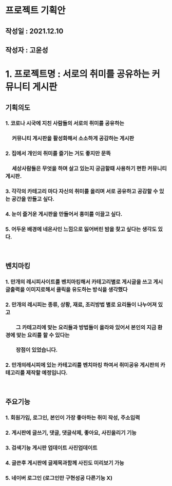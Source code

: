 # 프로젝트 기획안
## 작성일 : 2021.12.10
## 작성자 : 고윤성

# 1. 프로젝트명 : 서로의 취미를 공유하는 커뮤니티 게시판

## 기획의도
  ### 1. 코로나 시국에 지친 사람들의 서로의 취미를 공유하는
  ### 　 커뮤니티 게시판을 활성화해서 소소하게 공감하는 게시판
  ### 2. 집에서 개인의 취미를 즐기는 거도 좋지만 문뜩 
  ### 　 세상사람들은 무엇을 하며 살고 있는지 궁금할때 사용하기 편한 커뮤니티 게시판.
  ### 3. 각각의 카테고리 마다 자신의 취미를 올리며 서로 공유하고 공감할 수 있는 공간을 만들고 싶다.
  ### 4. 눈이 즐거운 게시판을 만들어서 흥미를 이끌고 싶다.
  ### 5. 어두운 배경에 네온사인 느낌으로 잃어버린 밤을 찾고 싶다는 생각도 있다.
  <br>
  
## 벤치마킹
  ### 1. 만개의 레시피사이트를 벤치마킹해서 카테고리별로 게시글을 쓰고 게시글출력을 이미지로해서 클릭을 유도하는 방식을 생각했다
  ### 2. 만개의 레시피는 종류, 상황, 재료, 조리방법 별로 요리들이 나누어져 있고
  ### 　　그 카테고리에 맞는 요리들과 방법들이 올라와 있어서 본인의 지금 환경에 맞는 요리를 할 수 있다는
  ### 　　장점이 있었습니다.
  ### 2. 만개의레시피에 있는 카테고리를 벤치마킹 하여서 취미공유 게시판의 카테고리를 제작할 예정입니다.         
  <br>
  
## 주요기능
 ### 1. 회원가입, 로그인, 본인이 가장 좋아하는 취미 작성, 주소입력 
 ### 2. 게시판에 글쓰기, 댓글, 댓글삭제, 좋아요, 사진올리기 기능
 ### 3. 검색기능 게시판 업데이트 사진업데이트
 ### 4. 글쓴후 게시판에 글제목과함께 사진도 미리보기 가능
 ### 5. 네이버 로그인 (로그인만 구현성공 다른기능 X)
